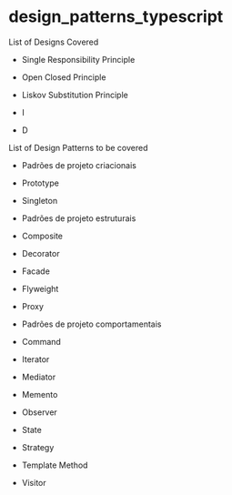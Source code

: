 # design_patterns_typescript

List of Designs Covered
- Single Responsibility Principle

- Open Closed Principle

- Liskov Substitution Principle

- I

- D

List of Design Patterns to be covered
* Padrões de projeto criacionais

- Prototype

- Singleton

* Padrões de projeto estruturais

- Composite

- Decorator

- Facade

- Flyweight

- Proxy

* Padrões de projeto comportamentais

- Command

- Iterator

- Mediator

- Memento

- Observer

- State

- Strategy

- Template Method

- Visitor
